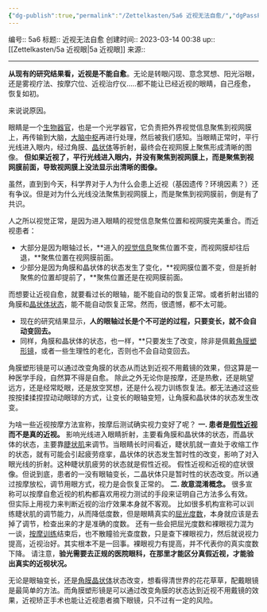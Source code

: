 ```yaml
---
{"dg-publish":true,"permalink":"/Zettelkasten/5a6 近视无法自愈/","dgPassFrontmatter":true}
---
```


编号:: 5a6
标题:: 近视无法自愈
创建时间:: 2023-03-14 00:38
up:: [[Zettelkasten/5a 近视眼\|5a 近视眼]]
来源:: 

---
**从现有的研究结果看，近视是不能自愈**。无论是转眼闪现、意念冥想、阳光浴眼，还是雾视疗法、按摩穴位、近视治疗仪.....都不能让已经近视的眼睛，自己痊愈，恢复如初。

来说说原因。

眼睛是一个[生物器官](https://www.zhihu.com/search?q=%E7%94%9F%E7%89%A9%E5%99%A8%E5%AE%98&search_source=Entity&hybrid_search_source=Entity&hybrid_search_extra=%7B%22sourceType%22%3A%22answer%22%2C%22sourceId%22%3A161180727%7D)，也是一个光学器官，它负责把外界视觉信息聚焦到视网膜上，再传输到大脑，[大脑中枢](https://www.zhihu.com/search?q=%E5%A4%A7%E8%84%91%E4%B8%AD%E6%9E%A2&search_source=Entity&hybrid_search_source=Entity&hybrid_search_extra=%7B%22sourceType%22%3A%22answer%22%2C%22sourceId%22%3A161180727%7D)再进行处理，然后被我们感知。当眼睛正常时，平行光线进入眼内，经过角膜、[晶状体](https://www.zhihu.com/search?q=%E6%99%B6%E7%8A%B6%E4%BD%93&search_source=Entity&hybrid_search_source=Entity&hybrid_search_extra=%7B%22sourceType%22%3A%22answer%22%2C%22sourceId%22%3A161180727%7D)等折射，最终会在视网膜上聚焦形成清晰的图像。
**但如果近视了，平行光线进入眼内，并没有聚焦到视网膜上，而是聚焦到视网膜前面，导致视网膜上没法显示出清晰的图像。**

虽然，直到到今天，科学界对于人为什么会患上近视（基因遗传？环境因素？）还有争议。但是对为什么光线没法聚焦到视网膜上，而是聚焦到视网膜前，倒是有了共识。

人之所以视觉正常，是因为进入眼睛的视觉信息聚焦位置和视网膜完美重合。而近视患者：
-   大部分是因为眼轴过长，**进入的[视觉信息](https://www.zhihu.com/search?q=%E8%A7%86%E8%A7%89%E4%BF%A1%E6%81%AF&search_source=Entity&hybrid_search_source=Entity&hybrid_search_extra=%7B%22sourceType%22%3A%22answer%22%2C%22sourceId%22%3A161180727%7D)聚焦位置不变，而视网膜却往后退，**聚焦位置在视网膜前面。
-   少部分是因为角膜和晶状体的状态发生了变化，**视网膜位置不变，但是折射聚焦的位置却提前了，**聚焦位置还是在视网膜前面。

而想要让近视自愈，就要看过长的眼轴，能不能自动的恢复正常。或者折射出错的角膜和[晶状体状态](https://www.zhihu.com/search?q=%E6%99%B6%E7%8A%B6%E4%BD%93%E7%8A%B6%E6%80%81&search_source=Entity&hybrid_search_source=Entity&hybrid_search_extra=%7B%22sourceType%22%3A%22answer%22%2C%22sourceId%22%3A161180727%7D)，能不能自动恢复正常。然而，很遗憾，都不太可能。
- 现在的研究结果显示，**人的眼轴过长是个不可逆的过程，只要变长，就不会自动变回去。**
- 同样，角膜和晶状体的状态，也一样，**只要发生了改变，除非是佩戴[角膜塑形镜](https://www.zhihu.com/search?q=%E8%A7%92%E8%86%9C%E5%A1%91%E5%BD%A2%E9%95%9C&search_source=Entity&hybrid_search_source=Entity&hybrid_search_extra=%7B%22sourceType%22%3A%22answer%22%2C%22sourceId%22%3A161180727%7D)，或者一些生理性的老化，否则也不会自动变回去。
  
角膜塑形镜是可以通过改变角膜的状态从而达到近视不用戴镜的效果，但这算是一种医学手段，自然算不得是自愈。
除此之外无论你是按摩，还是热敷，还是眺望远方，还是经常眨眼，还是放空冥想，还是什么视力训练恢复法。都无法通过这些按按揉揉捏捏动动眼球的方式，让变长的眼轴变短，让角膜和晶状体的状态发生改变。


为啥一些近视按摩方法宣称，按摩后测试确实视力变好了呢？
**一. 患者是[假性近视](https://www.zhihu.com/search?q=%E5%81%87%E6%80%A7%E8%BF%91%E8%A7%86&search_source=Entity&hybrid_search_source=Entity&hybrid_search_extra=%7B%22sourceType%22%3A%22answer%22%2C%22sourceId%22%3A161180727%7D)而不是真的近视。**
影响光线进入眼睛折射，主要看角膜和晶状体的状态，而晶状体的状态，主要靠[睫状肌](https://www.zhihu.com/search?q=%E7%9D%AB%E7%8A%B6%E8%82%8C&search_source=Entity&hybrid_search_source=Entity&hybrid_search_extra=%7B%22sourceType%22%3A%22answer%22%2C%22sourceId%22%3A161180727%7D)来调节。当眼睛长时间看近，睫状肌就一直处于收缩工作的状态，就有可能会引起疲劳痉挛，晶状体的状态发生暂时性的改变，影响了对入眼光线的折射。这种睫状肌疲劳的状态就是假性近视。
假性近视和近视的症状很像。但说到底，患者的一没有眼轴变长，二晶状体只是暂时性的状态改变。所以通过按摩放松，调节用眼方式，视力是会恢复正常的。
**二. 故意混淆概念。**
很多宣称可以按摩自愈近视的机构都喜欢用视力测试的手段来证明自己方法多么有效。
但实际上用视力来判断近视的治疗效果本身就不客观。
比如很多机构宣称可以训练睫状肌的调节能力，从而降低度数，但是眼睛真实的[屈光度数](https://www.zhihu.com/search?q=%E5%B1%88%E5%85%89%E5%BA%A6%E6%95%B0&search_source=Entity&hybrid_search_source=Entity&hybrid_search_extra=%7B%22sourceType%22%3A%22answer%22%2C%22sourceId%22%3A161180727%7D)，本身就应该是去掉了调节，检查出来的才是准确的度数。
还有一些会把屈光度数和裸眼视力混为一谈，[按摩训练](https://www.zhihu.com/search?q=%E6%8C%89%E6%91%A9%E8%AE%AD%E7%BB%83&search_source=Entity&hybrid_search_source=Entity&hybrid_search_extra=%7B%22sourceType%22%3A%22answer%22%2C%22sourceId%22%3A161180727%7D)结束后，也不散瞳验光查度数，只是查下裸眼视力，然后就说视力提高，近视治好。其实根本不是一回事。裸眼视力有提高，并不代表你的真实度数下降。
请注意，**验光需要去正规的医院眼科，在那里才能区分真假近视，才能验出真实的近视状况。**

无论是眼轴变长，还是[角膜晶状体](https://www.zhihu.com/search?q=%E8%A7%92%E8%86%9C%E6%99%B6%E7%8A%B6%E4%BD%93&search_source=Entity&hybrid_search_source=Entity&hybrid_search_extra=%7B%22sourceType%22%3A%22answer%22%2C%22sourceId%22%3A161180727%7D)状态改变，想看得清世界的花花草草，配戴眼镜是最简单的方法。而角膜塑形镜是可以通过改变角膜的状态达到近视不用戴镜的效果，近视矫正手术也能让近视患者摘下眼镜，只不过有一定的风险。

